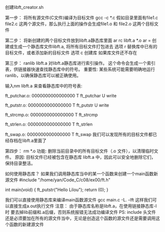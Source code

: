 创建libft_creator.sh

第一步：
将所有源文件(C文件)编译为目标文件
gcc -c *.c 
假如目录里面有file1.c file2.c 这两个源文件，那么执行上面的操作会生成file1.o 和 file2.o 这两个目标文件

第二步：
将新创建的两个目标文件放到libft.a静态库里面
ar rc libft.a *.o
ar = 创建或生成一个静态库文件libft.a, 将所有目标文件打包进去
选项 r 替换库中已有的目标文件，或者添加新的目标文件
选项 c 创建库 如果库文件还不存在

第三步：
ranlib libft.a
对libft.a静态库进行索引操作。
这个命令会生成一个索引表，供链接器快速查找静态库中的符号。
重要性: 某些系统可能需要明确地运行 ranlib，以确保静态库可以被正确使用。

输入nm libft.a 来查看静态库中的符号表:

ft_putchar.o:
0000000000000000 T ft_putchar
                 U write

ft_putstr.o:
0000000000000000 T ft_putstr
                 U write

ft_strcmp.o:
0000000000000000 T ft_strcmp

ft_strlen.o:
0000000000000000 T ft_strlen

ft_swap.o:
0000000000000000 T ft_swap
我们可以发现所有的目标文件都已经存档在libft.a里面了

第四步：
rm *.o
功能: 删除当前目录中的所有目标文件（.o 文件），以清理临时文件。
原因: 目标文件已经被包含在静态库 libft.a 中，因此可以安全地删除它们，保持目录整洁。

如何使用静态库？
如果我们调用静态库当中的某一个函数来创建一个main函数新源文件
#include "/home/yan/Code_C/c08/ex00/ft.h"

int     main(void)
{
        ft_putstr("Hello Lilou");
        return (0);
}

我们可以直接使用静态库来编译main函数源文件
gcc main.c -L. -lft
这样我们可以直接生成a.out执行文件
注意：
由于静态库名称是libft.a，在使用链接静态库-l时 要去掉lib前缀和.a后缀，否则系统报错无法成功编译文件
PS: include 头文件还是必须要加在所有的源文件当中，无论是创造这个函数的源文件还是需要调用这个函数的新建源文件
